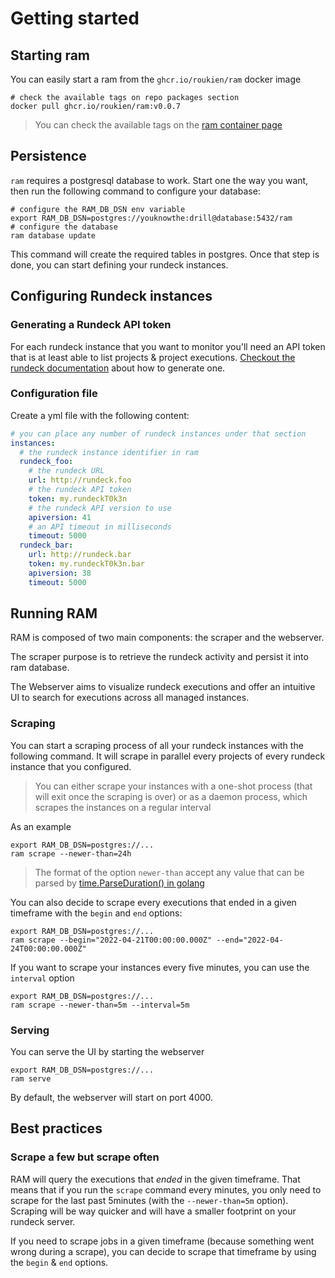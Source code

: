 # Getting started

## Starting ram

You can easily start a ram from the `ghcr.io/roukien/ram` docker image

```shell
# check the available tags on repo packages section
docker pull ghcr.io/roukien/ram:v0.0.7
```

> You can check the available tags on the [ram container page](https://github.com/ROUKIEN/rundeck-activity-monitor/pkgs/container/ram)

## Persistence

`ram` requires a postgresql database to work. Start one the way you want, then run the following command to configure your database:

```shell
# configure the RAM_DB_DSN env variable
export RAM_DB_DSN=postgres://youknowthe:drill@database:5432/ram
# configure the database
ram database update
```

This command will create the required tables in postgres. Once that step is done, you can start defining your rundeck instances.

## Configuring Rundeck instances

### Generating a Rundeck API token

For each rundeck instance that you want to monitor you'll need an API token that is at least able to list projects & project executions. [Checkout the rundeck documentation](https://docs.rundeck.com/docs/manual/10-user.html#user-api-tokens) about how to generate one.

### Configuration file

Create a yml file with the following content:

```yaml
# you can place any number of rundeck instances under that section
instances:
  # the rundeck instance identifier in ram
  rundeck_foo:
    # the rundeck URL
    url: http://rundeck.foo
    # the rundeck API token
    token: my.rundeckT0k3n
    # the rundeck API version to use
    apiversion: 41
    # an API timeout in milliseconds
    timeout: 5000
  rundeck_bar:
    url: http://rundeck.bar
    token: my.rundeckT0k3n.bar
    apiversion: 38
    timeout: 5000
```

## Running RAM

RAM is composed of two main components: the scraper and the webserver.

The scraper purpose is to retrieve the rundeck activity and persist it into ram database.

The Webserver aims to visualize rundeck executions and offer an intuitive UI to search for executions across all managed instances.

### Scraping

You can start a scraping process of all your rundeck instances with the following command. It will scrape in parallel every projects of every rundeck instance that you configured.

> You can either scrape your instances with a one-shot process (that will exit once the scraping is over) or as a daemon process, which scrapes the instances on a regular interval

As an example

```shell
export RAM_DB_DSN=postgres://...
ram scrape --newer-than=24h
```

> The format of the option `newer-than` accept any value that can be parsed by [time.ParseDuration() in golang](https://pkg.go.dev/time#ParseDuration)

You can also decide to scrape every executions that ended in a given timeframe with the `begin` and `end` options:

```shell
export RAM_DB_DSN=postgres://...
ram scrape --begin="2022-04-21T00:00:00.000Z" --end="2022-04-24T00:00:00.000Z"
```

If you want to scrape your instances every five minutes, you can use the `interval` option

```shell
export RAM_DB_DSN=postgres://...
ram scrape --newer-than=5m --interval=5m
```

### Serving

You can serve the UI by starting the webserver

```shell
export RAM_DB_DSN=postgres://...
ram serve
```

By default, the webserver will start on port 4000.

## Best practices

### Scrape a few but scrape often

RAM will query the executions that _ended_ in the given timeframe. That means that if you run the `scrape` command every minutes, you only need to scrape for the last past 5minutes (with the `--newer-than=5m` option). Scraping will be way quicker and will have a smaller footprint on your rundeck server.

If you need to scrape jobs in a given timeframe (because something went wrong during a scrape), you can decide to scrape that timeframe by using the `begin` & `end` options.
